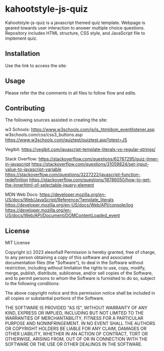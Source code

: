 # kahootstyle-js-quiz

Kahootstyle-js-quiz is a javascript themed quiz template.
Webpage is geared towards user interaction to answer multiple choice questions. Repository includes HTML structure, CSS style, and JavaScript file to implement quiz.

## Installation

Use the link to access the site: 

## Usage

Please refer the the comments in all files to follow flow and edits.

## Contributing

The following sources assisted in creating the site:

w3 Schools: https://www.w3schools.com/js/js_htmldom_eventlistener.asp 
w3schools.com/css/css3_buttons.asp 
https://www.w3schools.com/quiztest/quiztest.asp?qtest=JS  

Vegibit: https://vegibit.com/javascript-template-literals-vs-regular-strings/ 

Stack Overflow: https://stackoverflow.com/questions/62767295/quiz-timer-in-javascript
https://stackoverflow.com/questions/31059824/set-input-value-to-javascript-variable 
https://stackoverflow.com/questions/3227222/javascript-function-redefinition
https://stackoverflow.com/questions/18786050/how-to-get-the-innerhtml-of-selectable-jquery-element  

MDN Web Docs: https://developer.mozilla.org/en-US/docs/Web/JavaScript/Reference/Template_literals 
https://developer.mozilla.org/en-US/docs/Web/API/console/log
https://developer.mozilla.org/en-US/docs/Web/API/Document/DOMContentLoaded_event 

## License

MIT License

Copyright (c) 2023 alesofia9
Permission is hereby granted, free of charge, to any person obtaining a copy of this software and associated documentation files (the "Software"), to deal in the Software without restriction, including without limitation the rights to use, copy, modify, merge, publish, distribute, sublicense, and/or sell copies of the Software, and to permit persons to whom the Software is furnished to do so, subject to the following conditions:

The above copyright notice and this permission notice shall be included in all copies or substantial portions of the Software.

THE SOFTWARE IS PROVIDED "AS IS", WITHOUT WARRANTY OF ANY KIND, EXPRESS OR IMPLIED, INCLUDING BUT NOT LIMITED TO THE WARRANTIES OF MERCHANTABILITY, FITNESS FOR A PARTICULAR PURPOSE AND NONINFRINGEMENT. IN NO EVENT SHALL THE AUTHORS OR COPYRIGHT HOLDERS BE LIABLE FOR ANY CLAIM, DAMAGES OR OTHER LIABILITY, WHETHER IN AN ACTION OF CONTRACT, TORT OR OTHERWISE, ARISING FROM, OUT OF OR IN CONNECTION WITH THE SOFTWARE OR THE USE OR OTHER DEALINGS IN THE SOFTWARE.
